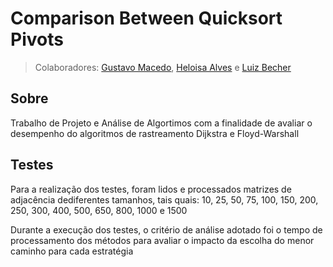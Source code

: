 # Comparison Between Quicksort Pivots
>Colaboradores: [Gustavo Macedo](https://github.com/MacedoCZY), [Heloisa Alves](https://github.com/Helogizzy) e [Luiz Becher](https://github.com/lbecher) 

## Sobre
Trabalho de Projeto e Análise de Algortimos com a finalidade de avaliar o desempenho do algoritmos de rastreamento Dijkstra e Floyd-Warshall

## Testes
Para a realização dos testes, foram lidos e processados matrizes de adjacência dediferentes tamanhos, tais quais: 10, 25, 50, 75, 100, 150, 200, 250, 300, 400, 500, 650, 800, 1000 e 1500

Durante a execução dos testes, o critério de análise adotado foi o tempo de processamento dos métodos para avaliar o impacto da escolha do menor caminho para cada estratégia
